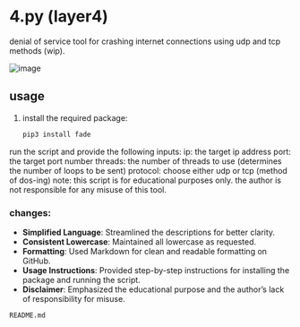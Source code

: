# 4.py (layer4)

denial of service tool for crashing internet connections using udp and tcp methods (wip).

![image](https://github.com/user-attachments/assets/9a6d6d1f-7134-4004-90a6-32a581d15245)

## usage

1. install the required package:
   ```bash
   pip3 install fade
run the script and provide the following inputs:
ip: the target ip address
port: the target port number
threads: the number of threads to use (determines the number of loops to be sent)
protocol: choose either udp or tcp (method of dos-ing)
note: this script is for educational purposes only. the author is not responsible for any misuse of this tool.

### changes:

- **Simplified Language**: Streamlined the descriptions for better clarity.
- **Consistent Lowercase**: Maintained all lowercase as requested.
- **Formatting**: Used Markdown for clean and readable formatting on GitHub.
- **Usage Instructions**: Provided step-by-step instructions for installing the package and running the script.
- **Disclaimer**: Emphasized the educational purpose and the author’s lack of responsibility for misuse.

`README.md`
